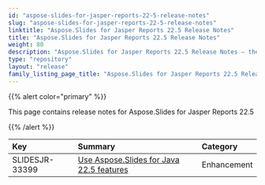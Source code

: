 ```yaml
---
id: "aspose-slides-for-jasper-reports-22-5-release-notes"
slug: "aspose-slides-for-jasper-reports-22-5-release-notes"
linktitle: "Aspose.Slides for Jasper Reports 22.5 Release Notes"
title: "Aspose.Slides for Jasper Reports 22.5 Release Notes"
weight: 80
description: "Aspose.Slides for Jasper Reports 22.5 Release Notes – the latest updates and fixes."
type: "repository"
layout: "release"
family_listing_page_title: "Aspose.Slides for Jasper Reports 22.5 Release Notes"
---
```


{{% alert color="primary" %}} 

This page contains release notes for Aspose.Slides for Jasper Reports 22.5

{{% /alert %}} 

|**Key**|**Summary**|**Category**|
| :- | :- | :- |
|SLIDESJR-33399|[Use Aspose.Slides for Java 22.5 features](/slides/java/release-notes/2022/aspose-slides-for-java-22-5-release-notes/)|Enhancement|